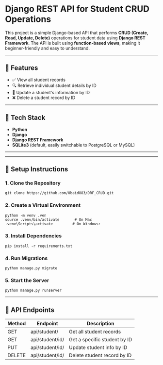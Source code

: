 # Django REST API for Student CRUD Operations

This project is a simple Django-based API that performs **CRUD (Create, Read, Update, Delete)** operations for student data using **Django REST Framework**. The API is built using **function-based views**, making it beginner-friendly and easy to understand.

---

## 📌 Features

- ✅ View all student records
- 🔍 Retrieve individual student details by ID
- 📝 Update a student's information by ID
- ❌ Delete a student record by ID

---

## 🚀 Tech Stack

- **Python**
- **Django**
- **Django REST Framework**
- **SQLite3** (default, easily switchable to PostgreSQL or MySQL)

---



---

## 🔧 Setup Instructions

### 1. Clone the Repository

    git clone https://github.com/Ubaid883/DRF_CRUD.git

### 2. Create a Virtual Environment

   
    python -m venv .ven
    source .venv/bin/activate       # On Mac
    .venv\Scripts\activate         # On Windows: 

### 3. Install Dependencies
    
    pip install -r requirements.txt
### 4. Run Migrations

    
    python manage.py migrate

### 5. Start the Server
    
    python manage.py runserver

---
## 📡 API Endpoints

|Method| Endpoint| Description|
|------|---------|------------|
|GET| api/student/ | Get all student records|
|GET| api/student/id/ | Get a specific student by ID|
|PUT| api/student/id/ | Update student info by ID|
|DELETE | api/student/id/ | Delete student record by ID|
